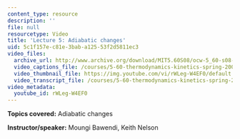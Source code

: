 ```yaml
---
content_type: resource
description: ''
file: null
resourcetype: Video
title: 'Lecture 5: Adiabatic changes'
uid: 5c1f157e-c81e-3bab-a125-53f2d5811ec3
video_files:
  archive_url: http://www.archive.org/download/MIT5.60S08/ocw-5_60-s08-lec05_300k.mp4
  video_captions_file: /courses/5-60-thermodynamics-kinetics-spring-2008/b3e9a7bdd8c55d54b0f105b87bbb5272_rWLeg-W4EF0.vtt
  video_thumbnail_file: https://img.youtube.com/vi/rWLeg-W4EF0/default.jpg
  video_transcript_file: /courses/5-60-thermodynamics-kinetics-spring-2008/10bf6d645b19a7141dcac16b33edc4cf_rWLeg-W4EF0.pdf
video_metadata:
  youtube_id: rWLeg-W4EF0
---
```


**Topics covered:** Adiabatic changes

**Instructor/speaker:** Moungi Bawendi, Keith Nelson